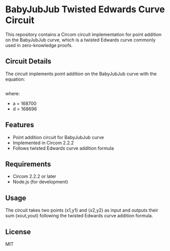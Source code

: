 # BabyJubJub Twisted Edwards Curve Circuit

This repository contains a Circom circuit implementation for point addition on the BabyJubJub curve, which is a twisted Edwards curve commonly used in zero-knowledge proofs.

## Circuit Details

The circuit implements point addition on the BabyJubJub curve with the equation:

```ax^2 + y^2 = 1 + dx^2y^2

```

where:

- a = 168700
- d = 168696

## Features

- Point addition circuit for BabyJubJub curve
- Implemented in Circom 2.2.2
- Follows twisted Edwards curve addition formula

## Requirements

- Circom 2.2.2 or later
- Node.js (for development)

## Usage

The circuit takes two points (x1,y1) and (x2,y2) as input and outputs their sum (xout,yout) following the twisted Edwards curve addition formula.

## License

MIT
